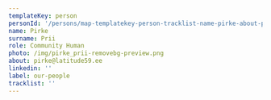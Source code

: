 ```yaml
---
templateKey: person
personId: '/persons/map-templatekey-person-tracklist-name-pirke-about-pirke-latitude59-ee-personid-uuid-photo-img-screenshot_2020-03-27_at_12-removebg-preview-png-label-our-people-role-human-surname-prii-linkedin/'
name: Pirke
surname: Prii
role: Community Human
photo: /img/pirke_prii-removebg-preview.png
about: pirke@latitude59.ee
linkedin: ''
label: our-people
tracklist: ''
---
```

